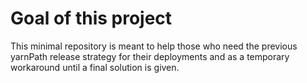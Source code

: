 # Goal of this project

This minimal repository is meant to help those who need the previous yarnPath release strategy for their deployments and as a temporary workaround until a final solution is given.
